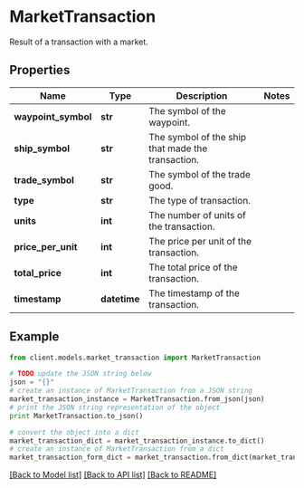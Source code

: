 # MarketTransaction

Result of a transaction with a market.

## Properties

Name | Type | Description | Notes
------------ | ------------- | ------------- | -------------
**waypoint_symbol** | **str** | The symbol of the waypoint. |
**ship_symbol** | **str** | The symbol of the ship that made the transaction. |
**trade_symbol** | **str** | The symbol of the trade good. |
**type** | **str** | The type of transaction. |
**units** | **int** | The number of units of the transaction. |
**price_per_unit** | **int** | The price per unit of the transaction. |
**total_price** | **int** | The total price of the transaction. |
**timestamp** | **datetime** | The timestamp of the transaction. |

## Example

```python
from client.models.market_transaction import MarketTransaction

# TODO update the JSON string below
json = "{}"
# create an instance of MarketTransaction from a JSON string
market_transaction_instance = MarketTransaction.from_json(json)
# print the JSON string representation of the object
print MarketTransaction.to_json()

# convert the object into a dict
market_transaction_dict = market_transaction_instance.to_dict()
# create an instance of MarketTransaction from a dict
market_transaction_form_dict = market_transaction.from_dict(market_transaction_dict)
```

[[Back to Model list]](../README.md#documentation-for-models) [[Back to API list]](../README.md#documentation-for-api-endpoints) [[Back to README]](../README.md)
